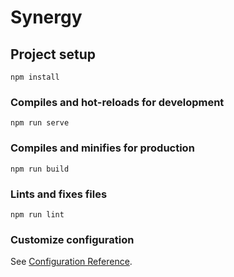 # Synergy

## Project setup

```node
npm install
```

### Compiles and hot-reloads for development

```node
npm run serve
```

### Compiles and minifies for production

```node
npm run build
```

### Lints and fixes files

```node
npm run lint
```

### Customize configuration

See [Configuration Reference](https://cli.vuejs.org/config/).
